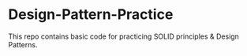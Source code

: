 # Design-Pattern-Practice
This repo contains basic code for practicing SOLID principles &amp; Design Patterns.
